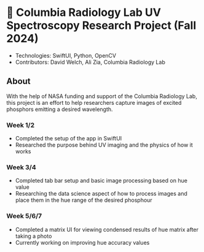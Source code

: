 # 🦁 Columbia Radiology Lab UV Spectroscopy Research Project (Fall 2024)

- Technologies: SwiftUI, Python, OpenCV
- Contributors: David Welch, Ali Zia, Columbia Radiology Lab

## About
With the help of NASA funding and support  of the Columbia Radiology Lab, this project is an effort to help researchers capture images of excited phosphors emitting a desired wavelength.



### Week 1/2
- Completed the setup of the app in SwiftUI
- Researched the purpose behind UV imaging and the physics of how it works

### Week 3/4
- Completed tab bar setup and basic image processing based on hue value
- Researching the data science aspect of how to process images and place them in the hue range of the desired phosphour

### Week 5/6/7
- Completed a matrix UI for viewing condensed results of hue matrix after taking a photo
- Currently working on improving hue accuracy values
